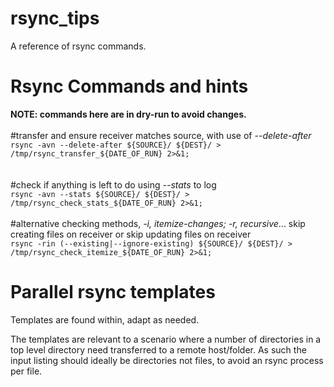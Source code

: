 # rsync_tips
A reference of rsync commands.

<h1>Rsync Commands and hints</h1>

<b>NOTE: commands here are in dry-run to avoid changes.</b>
<br>
<br>
#transfer and ensure receiver matches source, with use of <i>--delete-after</i><br>
``rsync -avn --delete-after ${SOURCE}/ ${DEST}/ > /tmp/rsync_transfer_${DATE_OF_RUN} 2>&1;``<br>
<br>
<br>
#check if anything is left to do using <i>--stats</i> to log<br>
``rsync -avn --stats ${SOURCE}/ ${DEST}/ > /tmp/rsync_check_stats_${DATE_OF_RUN} 2>&1;``<br>
<br>
#alternative checking methods, <i>-i, itemize-changes; -r, recursive</i>... skip creating files on receiver or skip updating files on receiver<br>
``rsync -rin (--existing|--ignore-existing) ${SOURCE}/ ${DEST}/ > /tmp/rsync_check_itemize_${DATE_OF_RUN} 2>&1;``<br>


<h1>Parallel rsync templates</h1>

Templates are found within, adapt as needed.

The templates are relevant to a scenario where a number of directories in a top level directory need transferred to a remote host/folder. As such the input listing should ideally be directories not files, to avoid an rsync process per file.
